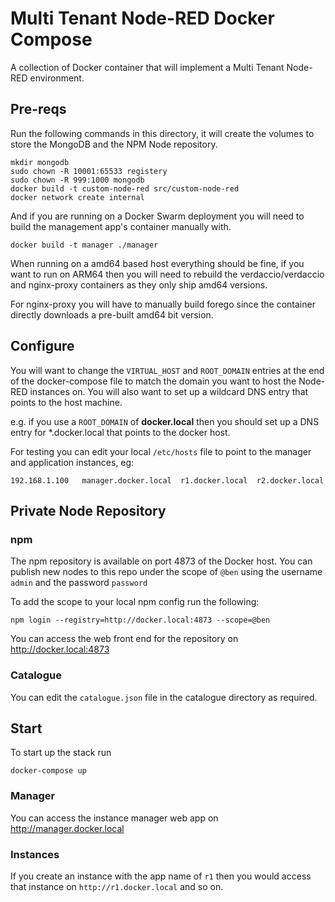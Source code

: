 # Multi Tenant Node-RED Docker Compose

A collection of Docker container that will implement a Multi Tenant Node-RED environment.

## Pre-reqs

Run the following commands in this directory, it will create the volumes to store the MongoDB and the NPM Node repository.

```
mkdir mongodb
sudo chown -R 10001:65533 registery
sudo chown -R 999:1000 mongodb
docker build -t custom-node-red src/custom-node-red
docker network create internal
```

And if you are running on a Docker Swarm deployment you will need to build the management app's container manually with.

```
docker build -t manager ./manager
```

When running on a amd64 based host everything should be fine, if you want to run on ARM64 then you  will need to rebuild the verdaccio/verdaccio and nginx-proxy containers as they only ship amd64 versions.

For nginx-proxy you will have to manually build forego since the container directly downloads a pre-built amd64 bit version.

## Configure

You will want to change the `VIRTUAL_HOST` and `ROOT_DOMAIN` entries at the end of the docker-compose file to match the domain you want to host the Node-RED instances on. You will also want to set up a wildcard DNS entry that points to the host machine.

e.g. if you use a `ROOT_DOMAIN` of **docker.local** then you should set up a DNS entry for \*.docker.local that points to the docker host.

For testing you can edit your local `/etc/hosts` file to point to the manager and application instances, eg:

```
192.168.1.100   manager.docker.local  r1.docker.local  r2.docker.local
```

## Private Node Repository

### npm

The npm repository is available on port 4873 of the Docker host. You can publish new nodes to this repo under the scope of `@ben` using the username `admin` and the password `password`

To add the scope to your local npm config run the following:

```
npm login --registry=http://docker.local:4873 --scope=@ben
```

You can access the web front end for the repository on http://docker.local:4873

### Catalogue

You can edit the `catalogue.json` file in the catalogue directory as required.


## Start

To start up the stack run
```
docker-compose up
```

### Manager

You can access the instance manager web app on http://manager.docker.local

### Instances

If you create an instance with the app name of `r1` then you would access that instance on `http://r1.docker.local`  and so on.
